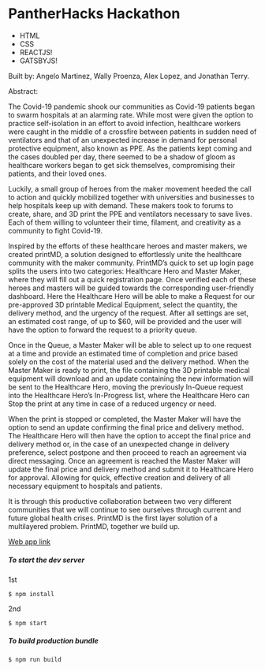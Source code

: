 # PantherHacks Hackathon

- HTML
- CSS
- REACTJS!
- GATSBYJS!

Built by: Angelo Martinez, Wally Proenza, Alex Lopez, and Jonathan Terry.

Abstract:

The Covid-19 pandemic shook our communities as Covid-19 patients began to swarm hospitals at an alarming rate. While most were given the option to practice self-isolation in an effort to avoid infection, healthcare workers were caught in the middle of a crossfire between patients in sudden need of ventilators and that of an unexpected increase in demand for personal protective equipment, also known as PPE. As the patients kept coming and the cases doubled per day, there seemed to be a shadow of gloom as healthcare workers began to get sick themselves, compromising their patients, and their loved ones.

Luckily, a small group of heroes from the maker movement heeded the call to action and quickly mobilized together with universities and businesses to help hospitals keep up with demand. These makers took to forums to create, share, and 3D print the PPE and ventilators necessary to save lives. Each of them willing to volunteer their time, filament, and creativity as a community to fight Covid-19.

Inspired by the efforts of these healthcare heroes and master makers, we created printMD, a solution designed to effortlessly unite the healthcare community with the maker community. PrintMD’s quick to set up login page splits the users into two categories: Healthcare Hero and Master Maker, where they will fill out a quick registration page. Once verified each of these heroes and masters will be guided towards the corresponding user-friendly dashboard. Here the Healthcare Hero will be able to make a Request for our pre-approved 3D printable Medical Equipment, select the quantity, the delivery method, and the urgency of the request. After all settings are set, an estimated cost range, of up to $60, will be provided and the user will have the option to forward the request to a priority queue.

Once in the Queue, a Master Maker will be able to select up to one request at a time and provide an estimated time of completion and price based solely on the cost of the material used and the delivery method. When the Master Maker is ready to print, the file containing the 3D printable medical equipment will download and an update containing the new information will be sent to the Healthcare Hero, moving the previously In-Queue request into the Healthcare Hero’s In-Progress list, where the Healthcare Hero can Stop the print at any time in case of a reduced urgency or need.

When the print is stopped or completed, the Master Maker will have the option to send an update confirming the final price and delivery method. The Healthcare Hero will then have the option to accept the final price and delivery method or, in the case of an unexpected change in delivery preference, select postpone and then proceed to reach an agreement via direct messaging. Once an agreement is reached the Master Maker will update the final price and delivery method and submit it to Healthcare Hero for approval. Allowing for quick, effective creation and delivery of all necessary equipment to hospitals and patients.

It is through this productive collaboration between two very different communities that we will continue to see ourselves through current and future global health crises. PrintMD is the first layer solution of a multilayered problem. PrintMD, together we build up.


[Web app link](https://printmd-703e7.web.app/)

##### To start the dev server

1st

```
$ npm install
```

2nd

```
$ npm start
```

##### To build production bundle

```
$ npm run build
```
